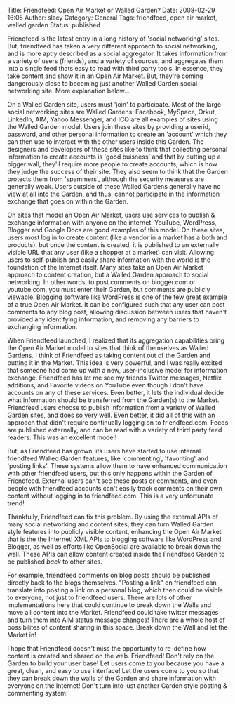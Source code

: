 Title: Friendfeed: Open Air Market or Walled Garden?
Date: 2008-02-29 16:05
Author: slacy
Category: General
Tags: friendfeed, open air market, walled garden
Status: published

Friendfeed is the latest entry in a long history of 'social networking'
sites. But, friendfeed has taken a very different approach to social
networking, and is more aptly described as a social aggregator. It takes
information from a variety of users (friends), and a variety of sources,
and aggregates them into a single feed thats easy to read with third
party tools. In essence, they take content and show it in an Open Air
Market. But, they're coming dangerously close to becoming just another
Walled Garden social networking site. More explanation below...

On a Walled Garden site, users must 'join' to participate. Most of the
large social networking sites are Walled Gardens: Facebook, MySpace,
Orkut, LinkedIn, AIM, Yahoo Messenger, and ICQ are all examples of sites
using the Walled Garden model. Users join these sites by providing a
userid, password, and other personal information to create an 'account'
which they can then use to interact with the other users inside this
Garden. The designers and developers of these sites like to think that
collecting personal information to create accounts is 'good buisness'
and that by putting up a bigger wall, they'll require more people to
create accounts, which is how they judge the success of their site. They
also seem to think that the Garden protects them from 'spammers',
although the security measures are generally weak. Users outside of
these Walled Gardens generally have no view at all into the Garden, and
thus, cannot participate in the information exchange that goes on within
the Garden.

On sites that model an Open Air Market, users use services to publish &
exchange information with anyone on the internet. YouTube, WordPress,
Blogger and Google Docs are good examples of this model. On these sites,
users most log in to create content (like a vendor in a market has a
both and products), but once the content is created, it is published to
an externally visible URL that any user (like a shopper at a market) can
visit. Allowing users to self-publish and easily share information with
the world is the foundation of the Internet itself. Many sites take an
Open Air Market approach to content creation, but a Walled Garden
approach to social networking. In other words, to post comments on
blogger.com or youtube.com, you must enter their Garden, but comments
are publicly viewable. Blogging software like WordPress is one of the
few great example of a true Open Air Market. It can be configured such
that any user can post comments to any blog post, allowing discussion
between users that haven't provided any identifying information, and
removing any barriers to exchanging information.

When Friendfeed launched, I realized that its aggregation capabilities
bring the Open Air Market model to sites that think of themselves as
Walled Gardens. I think of Friendfeed as taking content out of the
Garden and putting it in the Market. This idea is very powerful, and I
was really excited that someone had come up with a new, user-inclusive
model for information exchange. Friendfeed has let me see my friends
Twitter messages, Netflix additions, and Favorite videos on YouTube even
though I don't have accounts on any of these services. Even better, it
lets the individual decide what information should be transferred from
the Garden(s) to the Market. Friendfeed users choose to publish
information from a variety of Walled Garden sites, and does so very
well. Even better, it did all of this with an approach that didn't
require continually logging on to friendfeed.com. Feeds are published
externally, and can be read with a variety of third party feed readers.
This was an excellent model!

But, as Friendfeed has grown, its users have started to use internal
friendfeed Walled Garden features, like 'commenting', 'favoriting' and
'posting links'. These systems allow them to have enhanced communication
with other friendfeed users, but this only happens within the Garden of
Friendfeed. External users can't see these posts or comments, and even
people with friendfeed accounts can't easily track comments on their own
content without logging in to friendfeed.com. This is a very unfortunate
trend!

Thankfully, Friendfeed can fix this problem. By using the external APIs
of many social networking and content sites, they can turn Walled Garden
style features into publicly visible content, enhancing the Open Air
Market that is the the Internet! XML APIs to blogging software like
WordPress and Blogger, as well as efforts like OpenSocial are available
to break down the wall. These APIs can allow content created inside the
Friendfeed Garden to be published *back* to other sites.

For example, friendfeed comments on blog posts should be published
directly back to the blogs themselves. "Posting a link" on friendfeed
can translate into posting a link on a personal blog, which then could
be visible to everyone, not just to friendfeed users. There are lots of
other implementations here that could continue to break down the Walls
and move all content into the Market. Friendfeed could take twitter
messages and turn them into AIM status message changes! There are a
whole host of possibilites of content sharing in this space. Break down
the Wall and let the Market in!

I hope that Friendfeed doesn't miss the opportunity to re-define how
content is created and shared on the web. Friendfeed! Don't rely on the
Garden to build your user base! Let users come to you because you have a
great, clean, and easy to use interface! Let the users come to you so
that they can break down the walls of the Garden and share information
with everyone on the Internet! Don't turn into just another Garden style
posting & commenting system!
